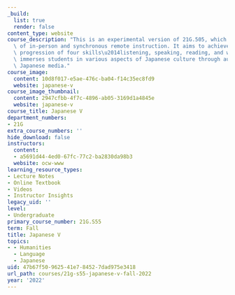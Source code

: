 ```yaml
---
_build:
  list: true
  render: false
content_type: website
course_description: "This is an experimental version of 21G.505, which offers a combination\
  \ of in-person and synchronous remote instruction. It aims to achieve simultaneous\
  \ progression of four skills\u2014listening, speaking, reading, and writing. It\
  \ immerses students in various aspects of Japanese culture through authentic everyday\
  \ Japanese media."
course_image:
  content: 10d8f017-e5ae-476c-ba04-f14c35ec8fd9
  website: japanese-v
course_image_thumbnail:
  content: 2947cfbb-4f7c-4896-ab05-3169d1a4845e
  website: japanese-v
course_title: Japanese V
department_numbers:
- 21G
extra_course_numbers: ''
hide_download: false
instructors:
  content:
  - a5691d44-4ed0-67fc-77c2-ba2830da98b3
  website: ocw-www
learning_resource_types:
- Lecture Notes
- Online Textbook
- Videos
- Instructor Insights
legacy_uid: ''
level:
- Undergraduate
primary_course_number: 21G.S55
term: Fall
title: Japanese V
topics:
- - Humanities
  - Language
  - Japanese
uid: 47b67f50-9625-41e7-8452-7dad975e3418
url_path: courses/21g-s55-japanese-v-fall-2022
year: '2022'
---
```

